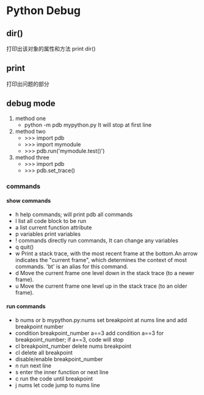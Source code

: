 # Python Debug

## dir()
打印出该对象的属性和方法
print dir()

## print
打印出问题的部分

## debug mode
1. method one
	- python -m pdb mypython.py
	It will stop at first line
2. method two
	- \>\>\> import pdb
	- \>\>\> import mymodule
	- \>\>\> pdb.run('mymodule.test()')
3. method three
	- \>\>\> import pdb
	- \>\>\> pdb.set_trace()
### commands
#### show commands
- h
	help commands; will print pdb all commands
- l
	list all code block to be run
- a
	list current function attribute
- p variables
	print variables
- ! commands
	directly run commands, It can change any variables
- q
	quit()
- w
	Print a stack trace, with the most recent frame at the bottom.An arrow indicates the "current frame", which determines the context of most commands. 'bt' is an alias for this command.
- d
	Move the current frame one level down in the stack trace (to a newer frame).
- u
	Move the current frame one level up in the stack trace (to an older frame).
#### run commands
- b nums or b mypython.py:nums
	set breakpoint at nums line and add breakpoint number
- condition breakpoint_number a==3
	add condition a\=\=3 for breakpoint_number; if a==3, code will stop
- cl breakpoint_number
	delete nums breakpoint
- cl
	delete all breakpoint
- disable/enable breakpoint_number
- n
	run next line
- s
	enter the inner function or next line
- c
	run the code until breakpoint
- j nums
	let code jump to nums line

